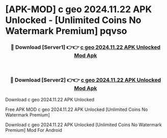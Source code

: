 # [APK-MOD] c geo 2024.11.22 APK Unlocked - [Unlimited Coins No Watermark Premium] pqvso



<div align="center">
<h3>🔴 Download [Server1] 👉👉 <a href="https://momento.my/?title=c_geo_2024.11.22_APK_Unlocked">c geo 2024.11.22 APK Unlocked Mod Apk</a></h3><br>

<h3>🔴 Download [Server2] 👉👉 <a href="https://momento.my/?title=c_geo_2024.11.22_APK_Unlocked">c geo 2024.11.22 APK Unlocked Mod Apk</a></h3>
</div>



Download c geo 2024.11.22 APK Unlocked 

Free APK MOD c geo 2024.11.22 APK Unlocked [Unlimited Coins No Watermark Premium]

Download c geo 2024.11.22 APK Unlocked [Unlimited Coins No Watermark Premium] Mod For Android
